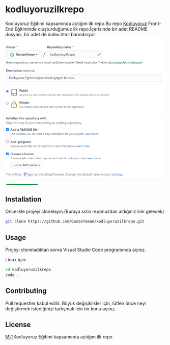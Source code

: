 # kodluyoruzilkrepo
Kodluyoruz Eğitimi kapsamında açtığım ilk repo.Bu repo [Kodluyoruz](https://www.kodluyoruz.org/) Front-End Eğitiminde oluşturduğumuz ilk repo.İçerisinde bir adet README dosyası, bir adet de index.html barındırıyor.
![github](github.png)

## Installation
Öncelikle projeyi clonelayın.(Buraya sizin reponuzdan aldığınız link gelecek)
```bash
git clone https://github.com/GamzeYaman/kodluyoruzilkrepo.git
```
## Usage
Projeyi cloneladıktan sonra Visual Studio Code programında açınız.

Linux için:
```bash
cd kodluyoruzilkrepo
code .
```
## Contributing
Pull requestler kabul edilir. Büyük değişiklikler için, lütfen önce neyi değiştirmek istediğinizi tartışmak için bir konu açınız.

## License
[MIT](https://choosealicense.com/licenses/mit/)Kodluyoruz Eğitimi kapsamında açtığım ilk repo
